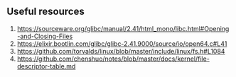 ## Useful resources
1. https://sourceware.org/glibc/manual/2.41/html_mono/libc.html#Opening-and-Closing-Files
2. https://elixir.bootlin.com/glibc/glibc-2.41.9000/source/io/open64.c#L41
3. https://github.com/torvalds/linux/blob/master/include/linux/fs.h#L1084
4. https://github.com/chenshuo/notes/blob/master/docs/kernel/file-descriptor-table.md
